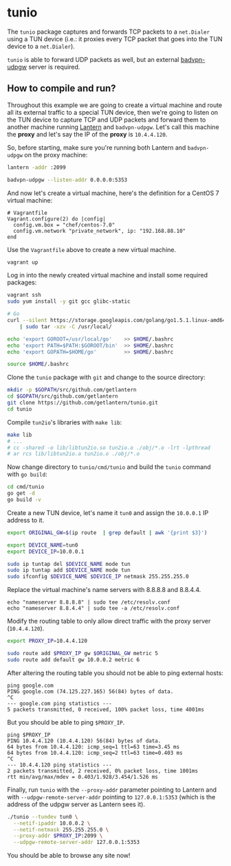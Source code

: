 # tunio

The `tunio` package captures and forwards TCP packets to a `net.Dialer` using a
TUN device (i.e.: it proxies every TCP packet that goes into the TUN device to
a `net.Dialer`).

`tunio` is able to forward UDP packets as well, but an external
[badvpn-udpgw](https://felixc.at/BadVPN) server is required.

## How to compile and run?

Throughout this example we are going to create a virtual machine and route all
its external traffic to a special TUN device, then we're going to listen on the
TUN device to capture TCP and UDP packets and forward them to another machine
running [Lantern](https://getlantern.org/) and `badvpn-udpgw`. Let's call this
machine the **proxy** and let's say the IP of the **proxy** is `10.4.4.120`.

So, before starting, make sure you're running both Lantern and `badvpn-udpgw`
on the proxy machine:

```sh
lantern -addr :2099
```

```sh
badvpn-udpgw --listen-addr 0.0.0.0:5353
```

And now let's create a virtual machine, here's the definition for a CentOS 7
virtual machine:

```
# Vagrantfile
Vagrant.configure(2) do |config|
  config.vm.box = "chef/centos-7.0"
  config.vm.network "private_network", ip: "192.168.88.10"
end
```

Use the `Vagrantfile` above to create a new virtual machine.

```sh
vagrant up
```

Log in into the newly created virtual machine and install some required
packages:

```sh
vagrant ssh
sudo yum install -y git gcc glibc-static

# Go
curl --silent https://storage.googleapis.com/golang/go1.5.1.linux-amd64.tar.gz \
	| sudo tar -xzv -C /usr/local/

echo 'export GOROOT=/usr/local/go'    >> $HOME/.bashrc
echo 'export PATH=$PATH:$GOROOT/bin'  >> $HOME/.bashrc
echo 'export GOPATH=$HOME/go'         >> $HOME/.bashrc

source $HOME/.bashrc
```

Clone the `tunio` package with `git` and change to the source directory:

```sh
mkdir -p $GOPATH/src/github.com/getlantern
cd $GOPATH/src/github.com/getlantern
git clone https://github.com/getlantern/tunio.git
cd tunio
```

Compile `tun2io`'s libraries with `make lib`:

```sh
make lib
# ...
# cc -shared -o lib/libtun2io.so tun2io.o ./obj/*.o -lrt -lpthread
# ar rcs lib/libtun2io.a tun2io.o ./obj/*.o
```

Now change directory to `tunio/cmd/tunio` and build the `tunio` command with
`go build`:

```sh
cd cmd/tunio
go get -d
go build -v
```

Create a new TUN device, let's name it `tun0` and assign the `10.0.0.1` IP
address to it.

```sh
export ORIGINAL_GW=$(ip route  | grep default | awk '{print $3}')

export DEVICE_NAME=tun0
export DEVICE_IP=10.0.0.1

sudo ip tuntap del $DEVICE_NAME mode tun
sudo ip tuntap add $DEVICE_NAME mode tun
sudo ifconfig $DEVICE_NAME $DEVICE_IP netmask 255.255.255.0
```

Replace the virtual machine's name servers with 8.8.8.8 and 8.8.4.4.

```
echo "nameserver 8.8.8.8" | sudo tee /etc/resolv.conf
echo "nameserver 8.8.4.4" | sudo tee -a /etc/resolv.conf
```

Modify the routing table to only allow direct traffic with the proxy server
(`10.4.4.120`).

```sh
export PROXY_IP=10.4.4.120

sudo route add $PROXY_IP gw $ORIGINAL_GW metric 5
sudo route add default gw 10.0.0.2 metric 6
```

After altering the routing table you should not be able to ping external hosts:

```
ping google.com
PING google.com (74.125.227.165) 56(84) bytes of data.
^C
--- google.com ping statistics ---
5 packets transmitted, 0 received, 100% packet loss, time 4001ms
```

But you should be able to ping `$PROXY_IP`.

```
ping $PROXY_IP
PING 10.4.4.120 (10.4.4.120) 56(84) bytes of data.
64 bytes from 10.4.4.120: icmp_seq=1 ttl=63 time=3.45 ms
64 bytes from 10.4.4.120: icmp_seq=2 ttl=63 time=0.403 ms
^C
--- 10.4.4.120 ping statistics ---
2 packets transmitted, 2 received, 0% packet loss, time 1001ms
rtt min/avg/max/mdev = 0.403/1.928/3.454/1.526 ms
```

Finally, run `tunio` with the `--proxy-addr` parameter pointing to Lantern and
with `--udpgw-remote-server-addr` pointing to `127.0.0.1:5353` (which is the
address of the udpgw server as Lantern sees it).

```sh
./tunio --tundev tun0 \
  --netif-ipaddr 10.0.0.2 \
  --netif-netmask 255.255.255.0 \
  --proxy-addr $PROXY_IP:2099 \
  --udpgw-remote-server-addr 127.0.0.1:5353
```

You should be able to browse any site now!

[1]: https://github.com/ambrop72/badvpn/tree/master/tun2socks
[2]: https://getlantern.org
